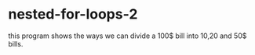 # nested-for-loops-2
this program shows the ways we can divide a 100$ bill into 10,20 and 50$ bills.
